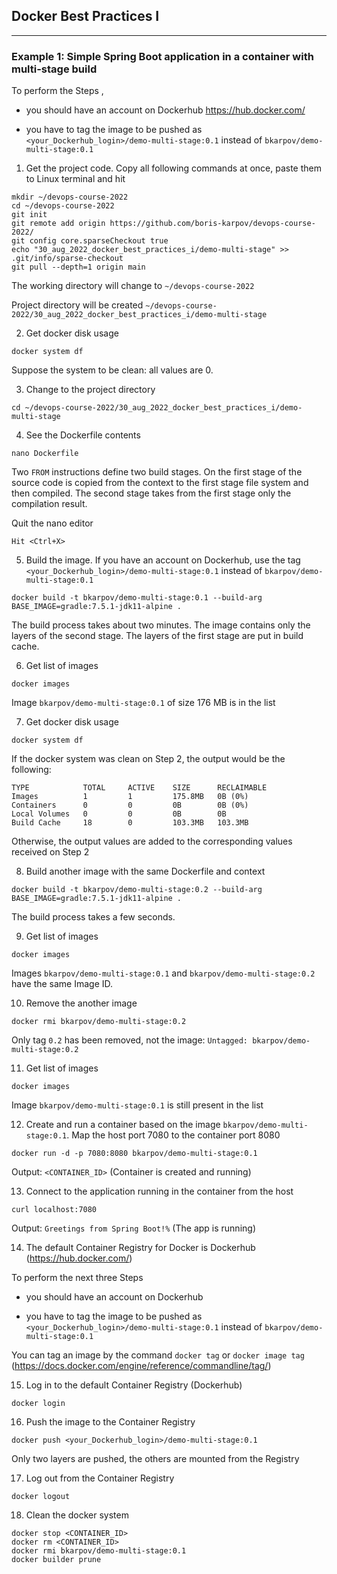 ## Docker Best Practices I ##
-----------------------------

### Example 1: Simple Spring Boot application in a container with multi-stage build ###


To perform the Steps ,
 
- you should have an account on Dockerhub https://hub.docker.com/

- you have to tag the image to be pushed as `<your_Dockerhub_login>/demo-multi-stage:0.1` instead of `bkarpov/demo-multi-stage:0.1` 


1. Get the project code. Copy all following commands at once, paste them to Linux terminal and hit <Enter>

```
mkdir ~/devops-course-2022
cd ~/devops-course-2022
git init
git remote add origin https://github.com/boris-karpov/devops-course-2022/
git config core.sparseCheckout true
echo "30_aug_2022_docker_best_practices_i/demo-multi-stage" >> .git/info/sparse-checkout
git pull --depth=1 origin main
```

The working directory will change to `~/devops-course-2022`

Project directory will be created `~/devops-course-2022/30_aug_2022_docker_best_practices_i/demo-multi-stage`
  

2. Get docker disk usage

```
docker system df
``` 

Suppose the system to be clean: all values are 0.


3. Change to the project directory

```
cd ~/devops-course-2022/30_aug_2022_docker_best_practices_i/demo-multi-stage
```

4. See the Dockerfile contents

```
nano Dockerfile
```

Two `FROM` instructions define two build stages. On the first stage of the source code is copied from the context to the first stage file system and then compiled. 
The second stage takes from the first stage only the compilation result. 

Quit the nano editor

```
Hit <Ctrl+X>
```

5. Build the image. If you have an account on Dockerhub, use the tag `<your_Dockerhub_login>/demo-multi-stage:0.1` instead of `bkarpov/demo-multi-stage:0.1`

```
docker build -t bkarpov/demo-multi-stage:0.1 --build-arg BASE_IMAGE=gradle:7.5.1-jdk11-alpine .
```

The build process takes about two minutes. The image contains only the layers of the second stage. The layers of the first stage are put in build cache.   


6. Get list of images

```
docker images
```

Image `bkarpov/demo-multi-stage:0.1` of size 176 MB is in the list


7. Get docker disk usage

```
docker system df
```

If the docker system was clean on Step 2, the output would be the following: 

```
TYPE            TOTAL     ACTIVE    SIZE      RECLAIMABLE
Images          1         1         175.8MB   0B (0%)
Containers      0         0         0B        0B (0%)
Local Volumes   0         0         0B        0B
Build Cache     18        0         103.3MB   103.3MB
```

Otherwise, the output values are added to the corresponding values received on Step 2


8. Build another image with the same Dockerfile and context

```
docker build -t bkarpov/demo-multi-stage:0.2 --build-arg BASE_IMAGE=gradle:7.5.1-jdk11-alpine .
```

The build process takes a few seconds. 


9. Get list of images

```
docker images
```

Images `bkarpov/demo-multi-stage:0.1` and `bkarpov/demo-multi-stage:0.2` have the same Image ID.  


10. Remove the another image

```
docker rmi bkarpov/demo-multi-stage:0.2
```

Only tag `0.2` has been removed, not the image: `Untagged: bkarpov/demo-multi-stage:0.2`


11. Get list of images

```
docker images
```

Image `bkarpov/demo-multi-stage:0.1` is still present in the list


12. Create and run a container based on the image `bkarpov/demo-multi-stage:0.1`. Map the host port 7080 to the container port 8080

```
docker run -d -p 7080:8080 bkarpov/demo-multi-stage:0.1
```

Output: `<CONTAINER_ID>` (Container is created and running)


13. Connect to the application running in the container from the host

```
curl localhost:7080
```

Output: `Greetings from Spring Boot!%` (The app is running) 


14. The default Container Registry for Docker is Dockerhub (https://hub.docker.com/)

To perform the next three Steps
 
- you should have an account on Dockerhub

- you have to tag the image to be pushed as `<your_Dockerhub_login>/demo-multi-stage:0.1` instead of `bkarpov/demo-multi-stage:0.1`

You can tag an image by the command `docker tag` or `docker image tag` (https://docs.docker.com/engine/reference/commandline/tag/)  



15. Log in to the default Container Registry (Dockerhub)

```
docker login
```

16. Push the image to the Container Registry

```
docker push <your_Dockerhub_login>/demo-multi-stage:0.1
```

Only two layers are pushed, the others are mounted from the Registry


17. Log out from the Container Registry

```
docker logout
```

18. Clean the docker system

```
docker stop <CONTAINER_ID>
docker rm <CONTAINER_ID>
docker rmi bkarpov/demo-multi-stage:0.1
docker builder prune
```